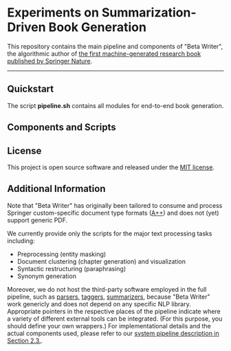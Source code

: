 # Experiments on Summarization-Driven Book Generation
This repository contains the main pipeline and components of "Beta Writer", the algorithmic author of [the first machine-generated research book published by Springer Nature](https://link.springer.com/book/10.1007/978-3-030-16800-1).

---

## Quickstart
The script <b>pipeline.sh</b> contains all modules for end-to-end book generation.

## Components and Scripts

## License
This project is open source software and released under the [MIT license](https://opensource.org/licenses/MIT).


## Additional Information

Note that "Beta Writer" has originally been tailored to consume and process Springer custom-specific document type formats ([A++](http://devel.springer.de/A++/V2.4/DTD/)) and does not (yet) support generic PDF.

We currently provide only the scripts for the major text processing tasks including:

* Preprocessing (entity masking)
* Document clustering (chapter generation) and visualization
* Syntactic restructuring (paraphrasing)
* Synonym generation


Moreover, we do not host the third-party software employed in the full pipeline, such as [parsers](https://stanfordnlp.github.io/CoreNLP/), [taggers](https://stanfordnlp.github.io/CoreNLP/), [summarizers](https://github.com/summanlp/textrank), because "Beta Writer" work genericly and does not depend on any specific NLP library. Appropriate pointers in the respective places of the pipeline indicate where a variety of different external tools can be integrated. (For this purpose, you should define your own wrappers.) For implementational details and the actual components used, please refer to our [system pipeline description in Section 2.3.](https://link.springer.com/content/pdf/bfm%3A978-3-030-16800-1%2F1.pdf).
